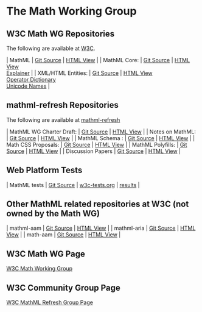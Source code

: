 # The Math Working Group


## W3C Math WG Repositories

The following are available at 
[W3C](https://github.com/w3c).


 | MathML              | [Git Source](https://github.com/w3c/mathml)               | [HTML View](https://w3c.github.io/mathml) |
 | MathML Core:        | [Git Source](https://github.com/w3c/mathml-core)          | [HTML View](https://w3c.github.io/mathml-core) <br> [Explainer](https://w3c.github.io/mathml-core/docs/explainer)      |
 | XML/HTML Entities:  | [Git Source](https://github.com/w3c/xml-entities)         | [HTML View](https://w3c.github.io/xml-entities) <br> [Operator Dictionary](https://w3c.github.io/xml-entities/opdict.html) <br> [Unicode Names](https://w3c.github.io/xml-entities/unicode-names.html) |



## mathml-refresh Repositories

The following are available at 
[mathml-refresh](https://github.com/mathml-refresh)


 | MathML WG Charter Draft:  | [Git Source](https://github.com/mathml-refresh/charter-drafts)         | [HTML View](charter-drafts/math-2020.html)      |
 | Notes on MathML:    | [Git Source](https://github.com/mathml-refresh/notes-on-mathml)      | [HTML View](notes-on-mathml)      |
 | MathML Schema    :  | [Git Source](https://github.com/mathml-refresh/mathml-schema)        | [HTML View](mathml-schema)        |
 | Math CSS Proposals: | [Git Source](https://github.com/mathml-refresh/mathml-css-proposals) | [HTML View](mathml-css-proposals) |
 | MathML Polyfills:   | [Git Source](https://github.com/mathml-refresh/mathml-polyfills)     | [HTML View](mathml-polyfills)     |
 | Discussion Papers   | [Git Source](https://github.com/mathml-refresh/discussion-papers)    | [HTML View](discussion-papers)    |



## Web Platform Tests

 | MathML tests | [Git Source](https://github.com/web-platform-tests/wpt/tree/master/mathml) | [w3c-tests.org](https://w3c-test.org/mathml/) | [results](https://wpt.fyi/results/mathml) |



## Other MathML related repositories at W3C (not owned by the Math WG)

| mathml-aam  | [Git Source](https://github.com/w3c/mathml-aam)  | [HTML View](https://w3c.github.io/mathml-aam)  |
| mathml-aria | [Git Source](https://github.com/w3c/mathml-aria) | [HTML View](https://w3c.github.io/mathml-aria) |
| math-aam    | [Git Source](https://github.com/w3c/math-aam)    | [HTML View](https://w3c.github.io/math-aam)    |

<!--
## Travis CI

[Travis Status](https://travis-ci.org/mathml-refresh)
-->

## W3C Math WG Page

[W3C Math Working Group](https://www.w3.org/Math/)


## W3C Community Group Page

[W3C MathML Refresh Group Page](https://www.w3.org/community/mathml4/)


